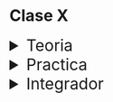 # Clase X

<details>
<summary style="font-size:28px">Teoria</summary>

---

Lee la siguiente documentacion

- [Componentes controlados](https://react.dev/reference/react-dom/components/input#controlling-an-input-with-a-state-variable)

Comienza a leer el archivo `App.jsx`, intenta entender el flujo de renderizado, el funcionamiento, y como se relacionan los componentes entre si.

- Observa como usamos un estado para guardar el valor de los inputs.

- Examina como pasamos las props `value` y `onChange` a los inputs para que sean controlados.

- Observa como usamos el evento `onSubmit` para prevenir que se recargue la pagina al enviar el formulario.

- Analiza como realizamos la validacion de los campos del formulario.

- Observa como usamos un estado adicional para guardar los errores de validacion, y como evitamos que se envie el formulario si hay errores.

- Observa como usamos un estado adicional para guardar el estado de envio del formulario, si no hay errores.

- Recuerda que cada vez que se cambia el estado, se vuelve a renderizar el componente.

  - Es decir, cada vez que el usuario escribe en un input, se vuelve a renderizar el componente.

  - Por esto deberiamos encapsular el formulario en un componente, para que no se vuelva a renderizar todo el componente `App` cada vez que el usuario escribe en un input.

---

Si quieres, puedes ver el ejercicio con el que trabajaremos durante la clase [aqui](/src/clases/09-forms/teoria/App.jsx)
</details>
<details>
<summary style="font-size:28px">Practica</summary>

---

1. Cree un formulario que solicite al usuario su numero favorito:
  
    - cuando se apreta en el boton submit:
  
      -  mostrar en pantalla `tu numero favorito es: ${numero}`
    
          - el mensaje debe aparecer en el DOM, **no se permiten alerts**.

          - el mensaje **no debe aparecer** antes de que se aprete el boton submit.

          - el mensaje **no se debe modificar** mientras el usuario escribe.

2. Agregar al formulario anterior una validacion que verifique que el numero ingresado sea mayor a 0.

    - si no lo es, **se debera mostrar en pantalla** un mensaje de error.

    - el mensaje de error debe aparecer en el DOM, **no se permiten alerts**.

3. Agregue al formulario anterior un input para que el usuario ingrese su nombre:

    - el nombre no debe ser vacio

4. Modificar el estado de submit para que sea un arreglo.

    - Cada vez que se apreta el boton submit
    
      - se debe agregar un objeto con el nombre y el numero al arreglo.
      
      - El arreglo debe ser mostrado en pantalla.

---

Puedes ver la resolucion [aqui](/src/clases/09-forms/practica/App.jsx)
</details>
<details>
<summary style="font-size:28px">Integrador</summary>

1. Crear un formulario que permita ingresar un string, que sera el nombre de usuario.

Al hacer click en login, imprimir por consola el valor ingresado


2. Crear formulario en el componente repolist, que permita ingresar un metodo de ordenamiento y una direccion

- sort: es un select con los siguientes valores: created, updated, pushed, full_name

- direction: es un select con los siguientes valores: asc, desc

cuando se apreta en el boton order se muestra por consola los valores ingresados

</details>